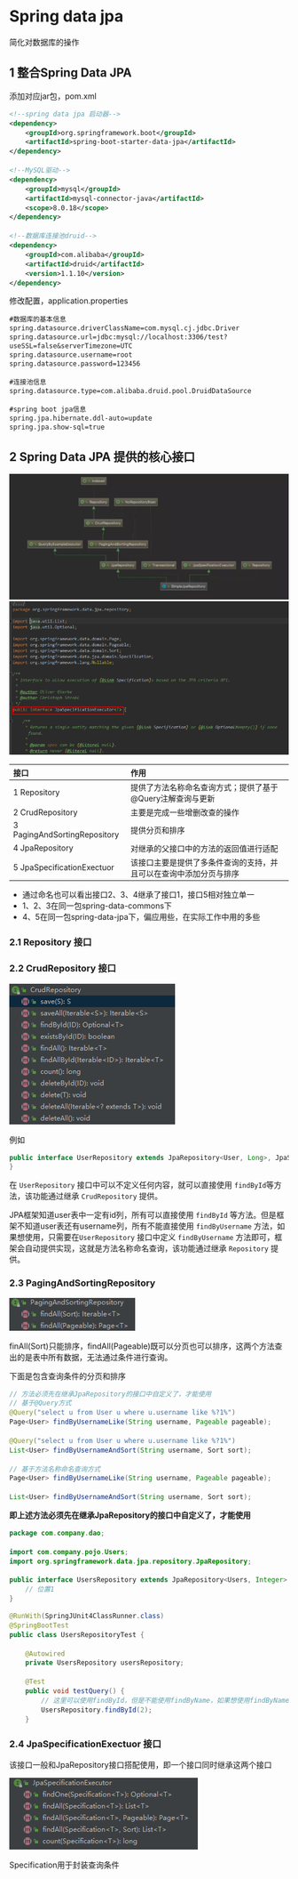 # Spring data jpa

简化对数据库的操作

## 1 整合Spring Data JPA

添加对应jar包，pom.xml

```xml
<!--spring data jpa 启动器-->
<dependency>
    <groupId>org.springframework.boot</groupId>
    <artifactId>spring-boot-starter-data-jpa</artifactId>
</dependency>

<!--MySQL驱动-->
<dependency>
    <groupId>mysql</groupId>
    <artifactId>mysql-connector-java</artifactId>
    <scope>8.0.18</scope>
</dependency>

<!--数据库连接池druid-->
<dependency>
    <groupId>com.alibaba</groupId>
    <artifactId>druid</artifactId>
    <version>1.1.10</version>
</dependency>
```

修改配置，application.properties
```properties
#数据库的基本信息
spring.datasource.driverClassName=com.mysql.cj.jdbc.Driver
spring.datasource.url=jdbc:mysql://localhost:3306/test?useSSL=false&serverTimezone=UTC
spring.datasource.username=root
spring.datasource.password=123456

#连接池信息
spring.datasource.type=com.alibaba.druid.pool.DruidDataSource

#spring boot jpa信息
spring.jpa.hibernate.ddl-auto=update
spring.jpa.show-sql=true
```

## 2 Spring Data JPA 提供的核心接口

![01](../images/01.webp)
![02](../images/02.png)

接口|作用
:--|:--
1 Repository|提供了方法名称命名查询方式；提供了基于@Query注解查询与更新
2 CrudRepository|主要是完成一些增删改查的操作
3 PagingAndSortingRepository|提供分页和排序
4 JpaRepository|对继承的父接口中的方法的返回值进行适配
5 JpaSpecificationExectuor|该接口主要是提供了多条件查询的支持，并且可以在查询中添加分页与排序

- 通过命名也可以看出接口2、3、4继承了接口1，接口5相对独立单一
- 1、2、3在同一包spring-data-commons下
- 4、5在同一包spring-data-jpa下，偏应用些，在实际工作中用的多些

### 2.1 Repository 接口

### 2.2 CrudRepository 接口

![03](../images/03.png)

例如

```java
public interface UserRepository extends JpaRepository<User, Long>, JpaSpecificationExecutor<User> {
}
```

在 `UserRepository` 接口中可以不定义任何内容，就可以直接使用 `findById`等方法，该功能通过继承 `CrudRepository` 提供。

JPA框架知道user表中一定有id列，所有可以直接使用 `findById` 等方法。但是框架不知道user表还有username列，所有不能直接使用 `findByUsername` 方法，如果想使用，只需要在`UserRepository` 接口中定义 `findByUsername` 方法即可，框架会自动提供实现，这就是方法名称命名查询，该功能通过继承 `Repository` 提供。

### 2.3 PagingAndSortingRepository

![04](../images/04.png)

finAll(Sort)只能排序，findAll(Pageable)既可以分页也可以排序，这两个方法查出的是表中所有数据，无法通过条件进行查询。

下面是包含查询条件的分页和排序

```java
// 方法必须先在继承JpaRepository的接口中自定义了，才能使用
// 基于@Query方式
@Query("select u from User u where u.username like %?1%")
Page<User> findByUsernameLike(String username, Pageable pageable);

@Query("select u from User u where u.username like %?1%")
List<User> findByUsernameAndSort(String username, Sort sort);

// 基于方法名称命名查询方式
Page<User> findByUsernameLike(String username, Pageable pageable);

List<User> findByUsernameAndSort(String username, Sort sort);
```

**即上述方法必须先在继承JpaRepository的接口中自定义了，才能使用**

```java
package com.company.dao;

import com.company.pojo.Users;
import org.springframework.data.jpa.repository.JpaRepository;

public interface UsersRepository extends JpaRepository<Users, Integer> {
    // 位置1
}
```

```java
@RunWith(SpringJUnit4ClassRunner.class)
@SpringBootTest
public class UsersRepositoryTest {

    @Autowired
    private UsersRepository usersRepository;

    @Test
    public void testQuery() {
        // 这里可以使用findById，但是不能使用findByName，如果想使用findByName，则必须在接口UsersRepository位置1处定义该方法（只需定义即可，实现就交给Spring Date Jpa）
        UsersRepository.findById(2);
    }
```

### 2.4 JpaSpecificationExectuor 接口

该接口一般和JpaRepository接口搭配使用，即一个接口同时继承这两个接口

![05](../images/05.png)

Specification用于封装查询条件


